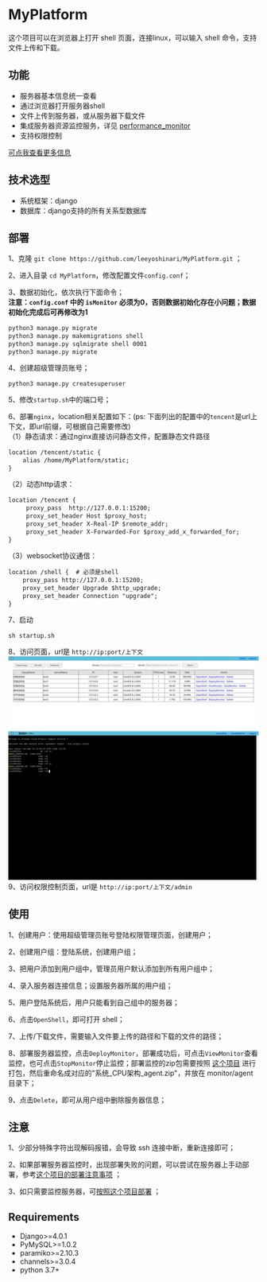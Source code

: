 # MyPlatform
这个项目可以在浏览器上打开 shell 页面，连接linux，可以输入 shell 命令，支持文件上传和下载。

## 功能
- 服务器基本信息统一查看<br>
- 通过浏览器打开服务器shell<br>
- 文件上传到服务器，或从服务器下载文件<br>
- 集成服务器资源监控服务，详见 [performance_monitor](https://github.com/leeyoshinari/performance_monitor) <br>
- 支持权限控制<br>

[可点我查看更多信息](https://mp.weixin.qq.com/s?__biz=Mzg5OTA3NDk2MQ==&mid=2247483884&idx=1&sn=6d45ded5e4ad5e4a9953adcd4010b8a1&chksm=c0599f12f72e160452e3d91e40fcaccb49d1ec262ebda9914be979c0fe6a562c84dbfaa136ef&token=1310566414&lang=zh_CN#rd)


## 技术选型
- 系统框架：django<br>
- 数据库：django支持的所有关系型数据库<br>

## 部署
1、克隆 `git clone https://github.com/leeyoshinari/MyPlatform.git` ；

2、进入目录 `cd MyPlatform`，修改配置文件`config.conf`；

3、数据初始化，依次执行下面命令；<br>
**注意：`config.conf` 中的 `isMonitor` 必须为0，否则数据初始化存在小问题；数据初始化完成后可再修改为1**
```shell script
python3 manage.py migrate
python3 manage.py makemigrations shell
python3 manage.py sqlmigrate shell 0001
python3 manage.py migrate
```

4、创建超级管理员账号；
```shell script
python3 manage.py createsuperuser
```

5、修改`startup.sh`中的端口号；

6、部署`nginx`，location相关配置如下：(ps: 下面列出的配置中的`tencent`是url上下文，即url前缀，可根据自己需要修改)<br>
（1）静态请求：通过nginx直接访问静态文件，配置静态文件路径
```shell script
location /tencent/static {
    alias /home/MyPlatform/static;
}
```
（2）动态http请求：
```shell script
location /tencent {
     proxy_pass  http://127.0.0.1:15200;
     proxy_set_header Host $proxy_host;
     proxy_set_header X-Real-IP $remote_addr;
     proxy_set_header X-Forwarded-For $proxy_add_x_forwarded_for;
}
```
（3）websocket协议通信：
```shell script
location /shell {  # 必须是shell
    proxy_pass http://127.0.0.1:15200;
    proxy_set_header Upgrade $http_upgrade;
    proxy_set_header Connection "upgrade";
}
```

7、启动
```
sh startup.sh
```

8、访问页面，url是 `http://ip:port/上下文`
![](https://github.com/leeyoshinari/MyPlatform/blob/main/static/img/home.jpg)
![](https://github.com/leeyoshinari/MyPlatform/blob/main/static/img/shell.jpg)
9、访问权限控制页面，url是 `http://ip:port/上下文/admin`

## 使用
1、创建用户：使用超级管理员账号登陆权限管理页面，创建用户；

2、创建用户组：登陆系统，创建用户组；

3、把用户添加到用户组中，管理员用户默认添加到所有用户组中；

4、录入服务器连接信息；设置服务器所属的用户组；

5、用户登陆系统后，用户只能看到自己组中的服务器；

6、点击`OpenShell`，即可打开 shell；

7、上传/下载文件，需要输入文件要上传的路径和下载的文件的路径；

8、部署服务器监控，点击`DeployMonitor`，部署成功后，可点击`ViewMonitor`查看监控，也可点击`StopMonitor`停止监控；部署监控的zip包需要按照 [这个项目](https://github.com/leeyoshinari/performance_monitor.git) 进行打包，然后重命名成对应的"系统_CPU架构_agent.zip"，并放在 monitor/agent 目录下；

9、点击`Delete`，即可从用户组中删除服务器信息；

## 注意
1、少部分特殊字符出现解码报错，会导致 ssh 连接中断，重新连接即可；

2、如果部署服务器监控时，出现部署失败的问题，可以尝试在服务器上手动部署，参考[这个项目的部署注意事项](https://github.com/leeyoshinari/performance_monitor.git) ；

3、如只需要监控服务器，可[按照这个项目部署](https://github.com/leeyoshinari/performance_monitor.git) ；

## Requirements
- Django>=4.0.1
- PyMySQL>=1.0.2
- paramiko>=2.10.3
- channels>=3.0.4
- python 3.7+
